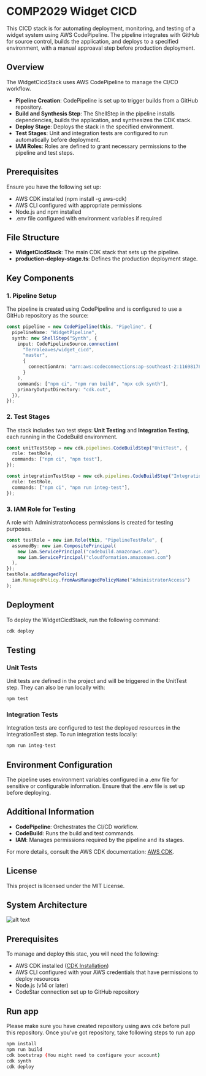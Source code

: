 # COMP2029 Widget CICD
This CICD stack is for automating deployment, monitoring, and testing of a widget system using AWS CodePipeline.
The pipeline integrates with GitHub for source control, builds the application, and deploys to a specified environment, with a manual approaval step before production deployment.

## Overview
The WidgetCicdStack uses AWS CodePipeline to manage the CI/CD workflow.
- **Pipeline Creation**: CodePipeline is set up to trigger builds from a GitHub repository.
- **Build and Synthesis Step**: The ShellStep in the pipeline installs dependencies, builds the application, and synthesizes the CDK stack.
- **Deploy Stage**: Deploys the stack in the specified environment.
- **Test Stages**: Unit and integration tests are configured to run automatically before deployment.
- **IAM Roles**: Roles are defined to grant necessary permissions to the pipeline and test steps.

## Prerequisites
Ensure you have the following set up:

- AWS CDK installed (npm install -g aws-cdk)
- AWS CLI configured with appropriate permissions
- Node.js and npm installed
- .env file configured with environment variables if required

## File Structure
- **WidgetCicdStack**: The main CDK stack that sets up the pipeline.
- **production-deploy-stage.ts**: Defines the production deployment stage.

## Key Components

### 1. Pipeline Setup
The pipeline is created using CodePipeline and is configured to use a GitHub repository as the source:

```typescript
const pipeline = new CodePipeline(this, "Pipeline", {
  pipelineName: "WidgetPipeline",
  synth: new ShellStep("Synth", {
    input: CodePipelineSource.connection(
      "Terraleaves/widget_cicd",
      "master",
      {
        connectionArn: "arn:aws:codeconnections:ap-southeast-2:116981789059:connection/40bc72e5-4f17-4152-99b1-1b1e86c06876",
      }
    ),
    commands: ["npm ci", "npm run build", "npx cdk synth"],
    primaryOutputDirectory: "cdk.out",
  }),
});
```

### 2. Test Stages
The stack includes two test steps: **Unit Testing** and **Integration Testing**, each running in the CodeBuild environment.

```typescript
const unitTestStep = new cdk.pipelines.CodeBuildStep("UnitTest", {
  role: testRole,
  commands: ["npm ci", "npm test"],
});

const integrationTestStep = new cdk.pipelines.CodeBuildStep("IntegrationTest", {
  role: testRole,
  commands: ["npm ci", "npm run integ-test"],
});
```

### 3. IAM Role for Testing
A role with AdministratorAccess permissions is created for testing purposes.

```typescript
const testRole = new iam.Role(this, "PipelineTestRole", {
  assumedBy: new iam.CompositePrincipal(
    new iam.ServicePrincipal("codebuild.amazonaws.com"),
    new iam.ServicePrincipal("cloudformation.amazonaws.com")
  ),
});
testRole.addManagedPolicy(
  iam.ManagedPolicy.fromAwsManagedPolicyName("AdministratorAccess")
);
```

## Deployment
To deploy the WidgetCicdStack, run the following command:

```bash
cdk deploy
```

## Testing

### Unit Tests
Unit tests are defined in the project and will be triggered in the UnitTest step. They can also be run locally with:

```bash
npm test
```

### Integration Tests
Integration tests are configured to test the deployed resources in the IntegrationTest step. To run integration tests locally:

```bash
npm run integ-test
```

## Environment Configuration
The pipeline uses environment variables configured in a .env file for sensitive or configurable information. Ensure that the .env file is set up before deploying.

## Additional Information
- **CodePipeline**: Orchestrates the CI/CD workflow.
- **CodeBuild**: Runs the build and test commands.
- **IAM**: Manages permissions required by the pipeline and its stages.

For more details, consult the AWS CDK documentation: [AWS CDK](https://docs.aws.amazon.com/cdk/v2/guide/home.html).

## License
This project is licensed under the MIT License.


## System Architecture
![alt text]()

## Prerequisites
To manage and deploy this stac, you will need the following:
- AWS CDK installed ([CDK Installation](https://docs.aws.amazon.com/cdk/latest/guide/getting_started.html))
- AWS CLI configured with your AWS credentials that have permissions to deploy resources
- Node.js (v14 or later)
- CodeStar connection set up to GitHub repository


## Run app
Please make sure you have created repository using aws cdk before pull this repository.
Once you've got repository, take following steps to run app

```bash
npm install
npm run build
cdk bootstrap (You might need to configure your account)
cdk synth
cdk deploy
```